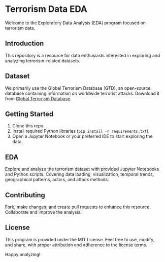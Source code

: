 # Terrorism Data EDA

Welcome to the Exploratory Data Analysis (EDA) program focused on terrorism data.

## Introduction

This repository is a resource for data enthusiasts interested in exploring and analyzing terrorism-related datasets.

## Dataset

We primarily use the Global Terrorism Database (GTD), an open-source database containing information on worldwide terrorist attacks. Download it from [Global Terrorism Database](https://www.start.umd.edu/gtd/).

## Getting Started

1. Clone this repo.
2. Install required Python libraries (`pip install -r requirements.txt`).
3. Open a Jupyter Notebook or your preferred IDE to start exploring the data.

## EDA

Explore and analyze the terrorism dataset with provided Jupyter Notebooks and Python scripts. Covering data loading, visualization, temporal trends, geographical patterns, actors, and attack methods.

## Contributing

Fork, make changes, and create pull requests to enhance this resource. Collaborate and improve the analysis.

## License

This program is provided under the MIT License. Feel free to use, modify, and share, with proper attribution and adherence to the license terms.

Happy analyzing!
